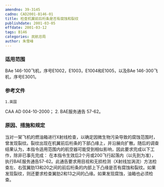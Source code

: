 ```yaml
---
amendno: 39-3145
cadno: CAD2001-B146-01
title: 检查机翼前后桁条是否有腐蚀和裂纹
publishdate: 2001-03-05
effdate: 2001-03-12
tags: B146
categories: 民航总局
author: 朱雪峰
---
```


### 适用范围 
BAe 146-100飞机，序号E1002，E1003，E1004和E1005，以及BAe 146-300飞机，序号E3001。

### 参考文件
    1.英国 
CAA AD 004-10-2000；
    2. BAE服务通告 57-62。


### 原因、措施和规定 
当对一架飞机的燃油箱进行X射线检查，以确定因微生物污染导致的腐蚀范围时，曾发现裂纹。裂纹出现在机翼前后桁条的下部凸缘上，并沿展向扩散。随后的调查结果认为，本指令适用范围内的航空器可能受到相似影响，因此要求完成以下工作，除非已事先完成： 
    在本指令生效后2个月或200飞行起落内（以先到为准），执行BAE服务通告57-62。此通告要求用目视和无损检测（X射线加涡流）方法检查左、右弦翼肋13和20之间的前后桁条的内部上下凸缘是否有腐蚀和裂纹。如果发现裂纹，则还要求检查翼肋2和13之间的凸缘。如果发现腐蚀，油箱也必须检查。
